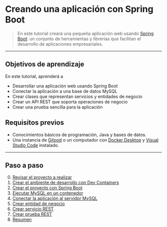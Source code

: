 # Creando una aplicación con Spring Boot

> En este tutorial creará una pequeña aplicación web usando [Spring Boot](https://spring.io/projects/spring-boot): un conjunto de herramientas y librerías que facilitan el desarrollo de aplicaciones empresariales. 

---

## Objetivos de aprendizaje

En este tutorial, aprenderá a 
- Desarrollar una aplicación web usando Spring Boot
- Conectar la aplicación a una base de datos MySQL
- Crear clases que representan servicios y entidades de negocio 
- Crear un API REST que soporta operaciones de negocio
- Crear una prueba sencilla para la aplicación


## Requisitos previos

- Conocimientos básicos de programación, Java y bases de datos.
- Una instancia de [Gitpod](https://gitpod.io/) o un computador con [Docker Desktop](https://www.docker.com/products/docker-desktop/) y [Visual Studio Code](https://code.visualstudio.com/) instalado. 

---

## Paso a paso

0. [Revisar el proyecto a realizar ](docs/0.proyecto.md)
1. [Crear el ambiente de desarrollo con Dev Containers](docs/1.crear-ambiente-desarrollo.md)
2. [Crear el proyecto con Spring Boot](docs/2.crear-proyectos.md)
3. [Ejecutar MySQL en un contenedor](docs/3.ejecutar-mysql.md)
4. [Conectar la aplicación al servidor MySQL](docs/4.conectar-con-mysql.md)
5. [Crear entidad de negocio](docs/5.crear-entidades.md)
6. [Crear servicio REST](docs/6.crear-servicio-rest.md)
7. [Crear prueba REST](docs/7.crear-pruebas-rest.md)
3. [Resumen](docs/X.final.md)